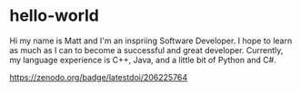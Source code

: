 # hello-world
Hi my name is Matt and I'm an inspriing Software Developer. I hope to learn as much as I can to become a successful and great developer. Currently, my language experience is C++, Java, and a little bit of Python and C#.

https://zenodo.org/badge/latestdoi/206225764
